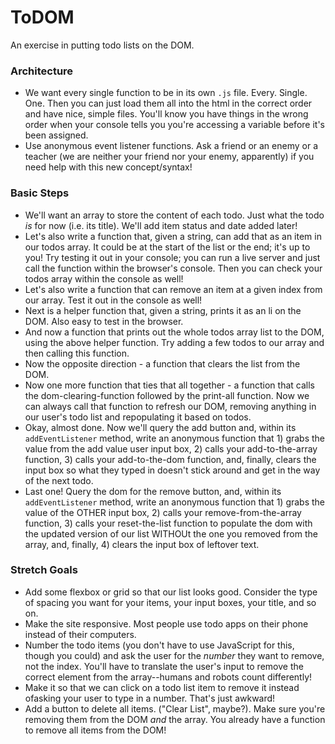 # ToDOM

An exercise in putting todo lists on the DOM.

### Architecture

* We want every single function to be in its own `.js` file. Every. Single. One. Then you can just load them all into the html in the correct order and have nice, simple files. You'll know you have things in the wrong order when your console tells you you're accessing a variable before it's been assigned.
* Use anonymous event listener functions. Ask a friend or an enemy or a teacher (we are neither your friend nor your enemy, apparently) if you need help with this new concept/syntax!


### Basic Steps

* We'll want an array to store the content of each todo. Just what the todo _is_ for now (i.e. its title). We'll add item status and date added later!
* Let's also write a function that, given a string, can add that as an item in our todos array. It could be at the start of the list or the end; it's up to you! Try testing it out in your console; you can run a live server and just call the function within the browser's console. Then you can check your todos array within the console as well!
* Let's also write a function that can remove an item at a given index from our array. Test it out in the console as well!
* Next is a helper function that, given a string, prints it as an li on the DOM. Also easy to test in the browser.
* And now a function that prints out the whole todos array list to the DOM, using the above helper function. Try adding a few todos to our array and then calling this function.
* Now the opposite direction - a function that clears the list from the DOM.
* Now one more function that ties that all together - a function that calls the dom-clearing-function followed by the print-all function. Now we can always call that function to refresh our DOM, removing anything in our user's todo list and repopulating it based on todos.
* Okay, almost done. Now we'll query the add button and, within its `addEventListener` method, write an anonymous function that 1) grabs the value from the add value user input box, 2) calls your add-to-the-array function, 3) calls your add-to-the-dom function, and, finally, clears the input box so what they typed in doesn't stick around and get in the way of the next todo.
* Last one! Query the dom for the remove button, and, within its `addEventListener` method, write an anonymous function that 1) grabs the value of the OTHER input box, 2) calls your remove-from-the-array function, 3) calls your reset-the-list function to populate the dom with the updated version of our list WITHOUt the one you removed from the array, and, finally, 4) clears the input box of leftover text.


### Stretch Goals

* Add some flexbox or grid so that our list looks good. Consider the type of spacing you want for your items, your input boxes, your title, and so on.
* Make the site responsive. Most people use todo apps on their phone instead of their computers.
* Number the todo items (you don't have to use JavaScript for this, though you could) and ask the user for the _number_ they want to remove, not the index. You'll have to translate the user's input to remove the correct element from the array--humans and robots count differently!
* Make it so that we can click on a todo list item to remove it instead ofasking your user to type in a number. That's just awkward!
* Add a button to delete all items. ("Clear List", maybe?). Make sure you're removing them from the DOM _and_ the array. You already have a function to remove all items from the DOM!